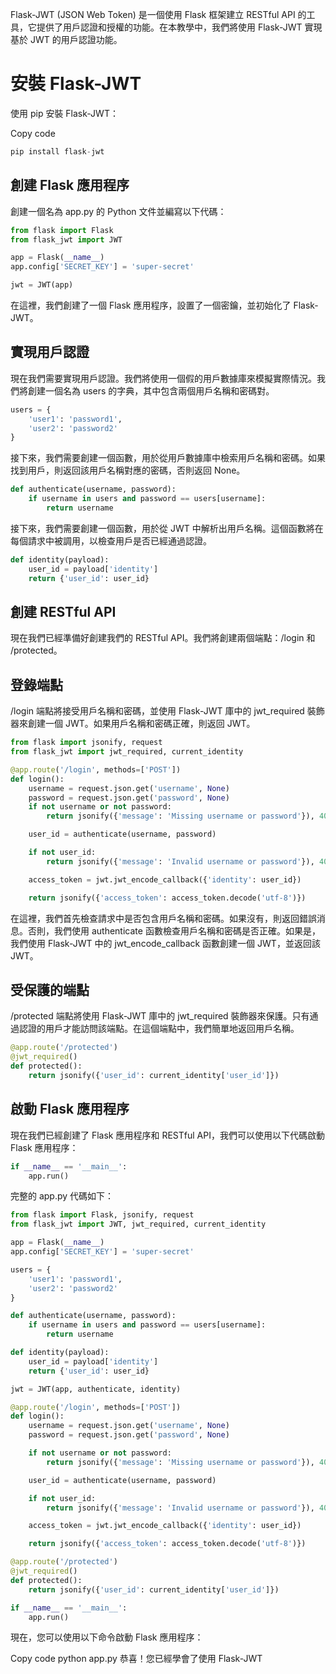 Flask-JWT (JSON Web Token) 是一個使用 Flask 框架建立 RESTful API 的工具，它提供了用戶認證和授權的功能。在本教學中，我們將使用 Flask-JWT 實現基於 JWT 的用戶認證功能。

# 安裝 Flask-JWT
使用 pip 安裝 Flask-JWT：

Copy code

``` python 
pip install flask-jwt
```

## 創建 Flask 應用程序
創建一個名為 app.py 的 Python 文件並編寫以下代碼：


``` python 
from flask import Flask
from flask_jwt import JWT

app = Flask(__name__)
app.config['SECRET_KEY'] = 'super-secret'

jwt = JWT(app)

```

在這裡，我們創建了一個 Flask 應用程序，設置了一個密鑰，並初始化了 Flask-JWT。

## 實現用戶認證
現在我們需要實現用戶認證。我們將使用一個假的用戶數據庫來模擬實際情況。我們將創建一個名為 users 的字典，其中包含兩個用戶名稱和密碼對。

``` python 
users = {
    'user1': 'password1',
    'user2': 'password2'
}
```
接下來，我們需要創建一個函數，用於從用戶數據庫中檢索用戶名稱和密碼。如果找到用戶，則返回該用戶名稱對應的密碼，否則返回 None。

``` python 
def authenticate(username, password):
    if username in users and password == users[username]:
        return username
```

接下來，我們需要創建一個函數，用於從 JWT 中解析出用戶名稱。這個函數將在每個請求中被調用，以檢查用戶是否已經通過認證。

``` python 
def identity(payload):
    user_id = payload['identity']
    return {'user_id': user_id}
```

## 創建 RESTful API
現在我們已經準備好創建我們的 RESTful API。我們將創建兩個端點：/login 和 /protected。


## 登錄端點
/login 端點將接受用戶名稱和密碼，並使用 Flask-JWT 庫中的 jwt_required 裝飾器來創建一個 JWT。如果用戶名稱和密碼正確，則返回 JWT。


``` python 
from flask import jsonify, request
from flask_jwt import jwt_required, current_identity

@app.route('/login', methods=['POST'])
def login():
    username = request.json.get('username', None)
    password = request.json.get('password', None)
    if not username or not password:
        return jsonify({'message': 'Missing username or password'}), 400

    user_id = authenticate(username, password)

    if not user_id:
        return jsonify({'message': 'Invalid username or password'}), 401

    access_token = jwt.jwt_encode_callback({'identity': user_id})

    return jsonify({'access_token': access_token.decode('utf-8')})
```

在這裡，我們首先檢查請求中是否包含用戶名稱和密碼。如果沒有，則返回錯誤消息。否則，我們使用 authenticate 函數檢查用戶名稱和密碼是否正確。如果是，我們使用 Flask-JWT 中的 jwt_encode_callback 函數創建一個 JWT，並返回該 JWT。


## 受保護的端點
/protected 端點將使用 Flask-JWT 庫中的 jwt_required 裝飾器來保護。只有通過認證的用戶才能訪問該端點。在這個端點中，我們簡單地返回用戶名稱。

``` python 
@app.route('/protected')
@jwt_required()
def protected():
    return jsonify({'user_id': current_identity['user_id']})
```
## 啟動 Flask 應用程序
現在我們已經創建了 Flask 應用程序和 RESTful API，我們可以使用以下代碼啟動 Flask 應用程序：

``` python 
if __name__ == '__main__':
    app.run()
```
完整的 app.py 代碼如下：

``` python 
from flask import Flask, jsonify, request
from flask_jwt import JWT, jwt_required, current_identity

app = Flask(__name__)
app.config['SECRET_KEY'] = 'super-secret'

users = {
    'user1': 'password1',
    'user2': 'password2'
}

def authenticate(username, password):
    if username in users and password == users[username]:
        return username

def identity(payload):
    user_id = payload['identity']
    return {'user_id': user_id}

jwt = JWT(app, authenticate, identity)

@app.route('/login', methods=['POST'])
def login():
    username = request.json.get('username', None)
    password = request.json.get('password', None)

    if not username or not password:
        return jsonify({'message': 'Missing username or password'}), 400

    user_id = authenticate(username, password)

    if not user_id:
        return jsonify({'message': 'Invalid username or password'}), 401

    access_token = jwt.jwt_encode_callback({'identity': user_id})

    return jsonify({'access_token': access_token.decode('utf-8')})

@app.route('/protected')
@jwt_required()
def protected():
    return jsonify({'user_id': current_identity['user_id']})

if __name__ == '__main__':
    app.run()
```
現在，您可以使用以下命令啟動 Flask 應用程序：

Copy code
python app.py
恭喜！您已經學會了使用 Flask-JWT